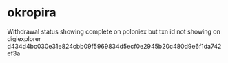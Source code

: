# okropira
Withdrawal status showing complete on poloniex but txn id not showing on digiexplorer d434d4bc030e31e824cbb09f5969834d5ecf0e2945b20c480d9e6f1da742ef3a
